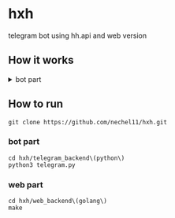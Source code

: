 # hxh
telegram bot using hh.api and web version

## How it works
<details>
    <summary>bot part</summary>
    ![Peek 2022-08-08 12-23](https://user-images.githubusercontent.com/91884862/183386377-b4e11056-4cca-4074-9aa7-f2857c25cec3.gif)
</details>

## How to run 
```
git clone https://github.com/nechel11/hxh.git
```
### bot part
```
cd hxh/telegram_backend\(python\)
python3 telegram.py
```
### web part
```
cd hxh/web_backend\(golang\)
make
```
